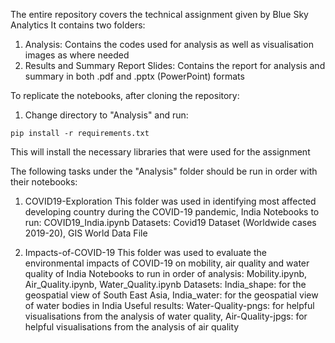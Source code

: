 The entire repository covers the technical assignment given by Blue Sky Analytics
It contains two folders:
1. Analysis: Contains the codes used for analysis as well as visualisation images as where needed
2. Results and Summary Report Slides: Contains the report for analysis and summary in both .pdf and .pptx (PowerPoint) formats

To replicate the notebooks, after cloning the repository:
1. Change directory to "Analysis" and run:
```
pip install -r requirements.txt
```
This will install the necessary libraries that were used for the assignment

The following tasks under the "Analysis" folder should be run in order with their notebooks:
1. COVID19-Exploration
This folder was used in identifying most affected developing country during the COVID-19 pandemic, India
Notebooks to run: COVID19_India.ipynb
Datasets: Covid19 Dataset (Worldwide cases 2019-20), GIS World Data File

2. Impacts-of-COVID-19
This folder was used to evaluate the environmental impacts of COVID-19 on mobility, air quality and water quality of India
Notebooks to run in order of analysis: Mobility.ipynb, Air_Quality.ipynb, Water_Quality.ipynb
Datasets: India_shape: for the geospatial view of South East Asia, India_water: for the geospatial view of water bodies in India
Useful results: Water-Quality-pngs: for helpful visualisations from the analysis of water quality, Air-Quality-jpgs: for helpful visualisations from the analysis of air quality

